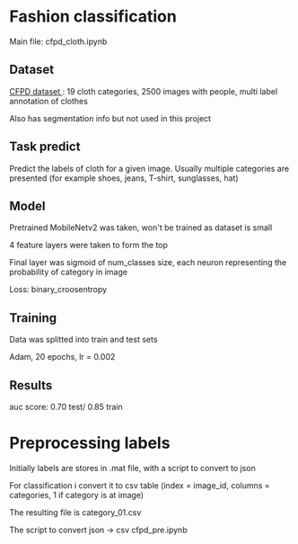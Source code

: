 # Fashion classification

Main file: cfpd_cloth.ipynb
## Dataset
<a href = "https://github.com/hrsma2i/dataset-CFPD"> CFPD dataset </a>: 19 cloth categories, 2500 images with people, multi label annotation of clothes

Also has segmentation info but not used in this project

## Task predict

Predict the labels of cloth for a given image. Usually multiple categories are presented (for example shoes, jeans, T-shirt, sunglasses, hat)


## Model

Pretrained MobileNetv2 was taken, won't be trained as dataset is small

4 feature layers were taken to form the top

Final layer was sigmoid of num_classes size, each neuron representing the probability of category in image

Loss: binary_croosentropy 

## Training

Data was splitted into train and test sets

Adam, 20 epochs, lr = 0.002

## Results

auc score: 0.70 test/ 0.85 train

# Preprocessing labels

Initially labels are stores in .mat file, with a script to convert to json

For classification i convert it to csv table (index = image_id, columns = categories, 1 if category is at image)

The resulting file is category_01.csv

The script to convert json -> csv cfpd_pre.ipynb

